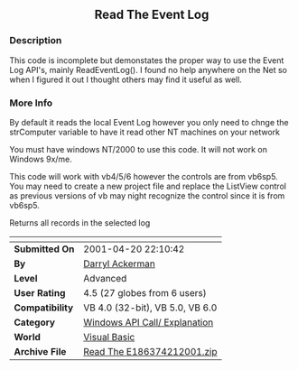 ﻿<div align="center">

## Read The Event Log


</div>

### Description

This code is incomplete but demonstates the proper way to use the Event Log API's, mainly ReadEventLog(). I found no help anywhere on the Net so when I figured it out I thought others may find it useful as well.
 
### More Info
 
By default it reads the local Event Log however you only need to chnge the strComputer variable to have it read other NT machines on your network

You must have windows NT/2000 to use this code. It will not work on Windows 9x/me.

This code will work with vb4/5/6 however the controls are from vb6sp5. You may need to create a new project file and replace the ListView control as previous versions of vb may night recognize the control since it is from vb6sp5.

Returns all records in the selected log


<span>             |<span>
---                |---
**Submitted On**   |2001-04-20 22:10:42
**By**             |[Darryl Ackerman](https://github.com/Planet-Source-Code/PSCIndex/blob/master/ByAuthor/darryl-ackerman.md)
**Level**          |Advanced
**User Rating**    |4.5 (27 globes from 6 users)
**Compatibility**  |VB 4\.0 \(32\-bit\), VB 5\.0, VB 6\.0
**Category**       |[Windows API Call/ Explanation](https://github.com/Planet-Source-Code/PSCIndex/blob/master/ByCategory/windows-api-call-explanation__1-39.md)
**World**          |[Visual Basic](https://github.com/Planet-Source-Code/PSCIndex/blob/master/ByWorld/visual-basic.md)
**Archive File**   |[Read The E186374212001\.zip](https://github.com/Planet-Source-Code/darryl-ackerman-read-the-event-log__1-22578/archive/master.zip)








